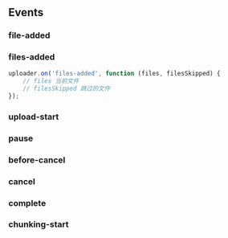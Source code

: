 #

## Events

### file-added

### files-added

```js
uploader.on('files-added', function (files, filesSkipped) {
    // files 当前文件
    // filesSkipped 跳过的文件
});
```

### upload-start

### pause

### before-cancel

### cancel

### complete


### chunking-start